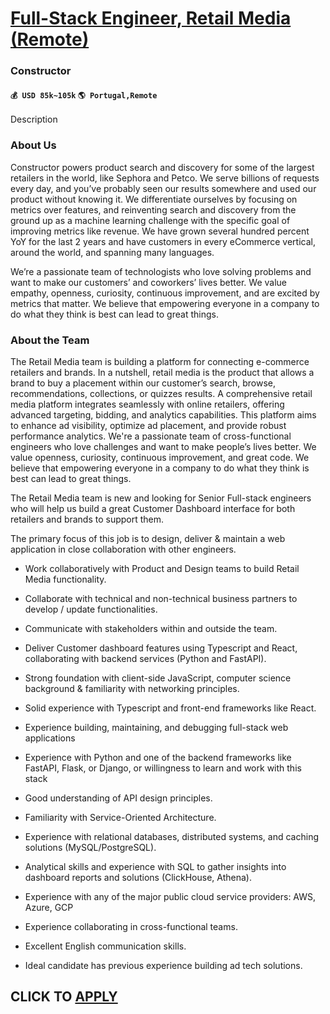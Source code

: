 # [Full-Stack Engineer, Retail Media (Remote)](https://www.remotewlb.com/apply/full-stack-engineer-retail-media-remote)  
### Constructor  
#### `💰 USD 85k~105k` `🌎 Portugal,Remote`  

Description

### About Us

Constructor powers product search and discovery for some of the largest retailers in the world, like Sephora and Petco. We serve billions of requests every day, and you’ve probably seen our results somewhere and used our product without knowing it. We differentiate ourselves by focusing on metrics over features, and reinventing search and discovery from the ground up as a machine learning challenge with the specific goal of improving metrics like revenue. We have grown several hundred percent YoY for the last 2 years and have customers in every eCommerce vertical, around the world, and spanning many languages.

We’re a passionate team of technologists who love solving problems and want to make our customers’ and coworkers’ lives better. We value empathy, openness, curiosity, continuous improvement, and are excited by metrics that matter. We believe that empowering everyone in a company to do what they think is best can lead to great things.

### About the Team

The Retail Media team is building a platform for connecting e-commerce retailers and brands. In a nutshell, retail media is the product that allows a brand to buy a placement within our customer’s search, browse, recommendations, collections, or quizzes results. A comprehensive retail media platform integrates seamlessly with online retailers, offering advanced targeting, bidding, and analytics capabilities. This platform aims to enhance ad visibility, optimize ad placement, and provide robust performance analytics. We're a passionate team of cross-functional engineers who love challenges and want to make people’s lives better. We value openness, curiosity, continuous improvement, and great code. We believe that empowering everyone in a company to do what they think is best can lead to great things.

The Retail Media team is new and looking for Senior Full-stack engineers who will help us build a great Customer Dashboard interface for both retailers and brands to support them.

The primary focus of this job is to design, deliver & maintain a web application in close collaboration with other engineers.

  * Work collaboratively with Product and Design teams to build Retail Media functionality.
  * Collaborate with technical and non-technical business partners to develop / update functionalities.
  * Communicate with stakeholders within and outside the team.
  * Deliver Customer dashboard features using Typescript and React, collaborating with backend services (Python and FastAPI).

  * Strong foundation with client-side JavaScript, computer science background & familiarity with networking principles.
  * Solid experience with Typescript and front-end frameworks like React.
  * Experience building, maintaining, and debugging full-stack web applications
  * Experience with Python and one of the backend frameworks like FastAPI, Flask, or Django, or willingness to learn and work with this stack
  * Good understanding of API design principles.
  * Familiarity with Service-Oriented Architecture.
  * Experience with relational databases, distributed systems, and caching solutions (MySQL/PostgreSQL).
  * Analytical skills and experience with SQL to gather insights into dashboard reports and solutions (ClickHouse, Athena).
  * Experience with any of the major public cloud service providers: AWS, Azure, GCP
  * Experience collaborating in cross-functional teams.
  * Excellent English communication skills.
  * Ideal candidate has previous experience building ad tech solutions.

  
## CLICK TO [APPLY](https://www.remotewlb.com/apply/full-stack-engineer-retail-media-remote)

